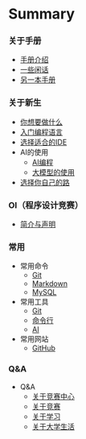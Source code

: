 # Summary

### 关于手册
* [手册介绍](/README.md)
* [一些闲话](/Some-Words.md)
* [另一本手册](/Another.md)

### 关于新生
* [你想要做什么](/Freshman/What-U-Want.md)
* [入门编程语言](/Freshman/Quick-Start.md)
* [选择适合的IDE](/Freshman/Choose-IDE.md)
* AI的使用
    * [AI编程](/Freshman/Use-AI/AI-Programming.md)
    * [大模型的使用](/Freshman/Use-AI/LLM.md)
* [选择你自己的路](/Freshman/Choose-Your-Road.md)

### OI（程序设计竞赛）
* [简介与声明](/OI/README.md)

<!-- ### 开发
* 施工中

### 运维
* 施工中

### 深度学习
* 施工中 -->

### 常用
* 常用命令
    * [Git](/Common/Command/Git.md)
    * [Markdown](/Common/Command/Markdown.md)
    * [MySQL](/Common/Command/MySQL.md)
* 常用工具
    * [Git](/Common/Tool/Git.md)
    * [命令行](/Common/Tool/Command-Line.md)
    * [AI](/Common/Tool/AI.md)
* 常用网站
    * [GitHub](/Common/Website/GitHub.md)

### Q&A
* Q&A
    * [关于竞赛中心](/QA/About-Competition-Center.md)
    * [关于竞赛](/QA/About-Competiton.md)
    * [关于学习](/QA/About-Study.md)
    * [关于大学生活](/QA/About-University-Life.md)
